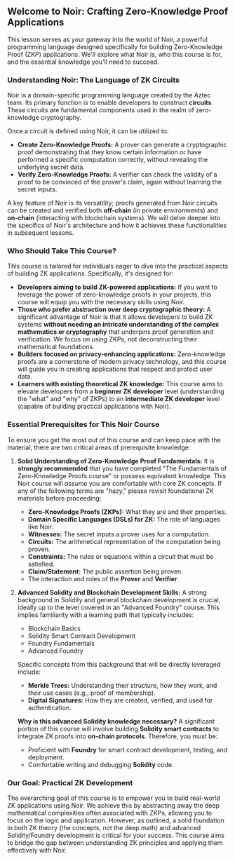 ## Welcome to Noir: Crafting Zero-Knowledge Proof Applications

This lesson serves as your gateway into the world of Noir, a powerful programming language designed specifically for building Zero-Knowledge Proof (ZKP) applications. We'll explore what Noir is, who this course is for, and the essential knowledge you'll need to succeed.

### Understanding Noir: The Language of ZK Circuits

Noir is a domain-specific programming language created by the Aztec team. Its primary function is to enable developers to construct **circuits**. These circuits are fundamental components used in the realm of zero-knowledge cryptography.

Once a circuit is defined using Noir, it can be utilized to:

*   **Create Zero-Knowledge Proofs:** A prover can generate a cryptographic proof demonstrating that they know certain information or have performed a specific computation correctly, without revealing the underlying secret data.
*   **Verify Zero-Knowledge Proofs:** A verifier can check the validity of a proof to be convinced of the prover's claim, again without learning the secret inputs.

A key feature of Noir is its versatility; proofs generated from Noir circuits can be created and verified both **off-chain** (in private environments) and **on-chain** (interacting with blockchain systems). We will delve deeper into the specifics of Noir's architecture and how it achieves these functionalities in subsequent lessons.

### Who Should Take This Course?

This course is tailored for individuals eager to dive into the practical aspects of building ZK applications. Specifically, it's designed for:

*   **Developers aiming to build ZK-powered applications:** If you want to leverage the power of zero-knowledge proofs in your projects, this course will equip you with the necessary skills using Noir.
*   **Those who prefer abstraction over deep cryptographic theory:** A significant advantage of Noir is that it allows developers to build ZK systems **without needing an intricate understanding of the complex mathematics or cryptography** that underpins proof generation and verification. We focus on *using* ZKPs, not deconstructing their mathematical foundations.
*   **Builders focused on privacy-enhancing applications:** Zero-knowledge proofs are a cornerstone of modern privacy technology, and this course will guide you in creating applications that respect and protect user data.
*   **Learners with existing theoretical ZK knowledge:** This course aims to elevate developers from a **beginner ZK developer** level (understanding the "what" and "why" of ZKPs) to an **intermediate ZK developer** level (capable of building practical applications with Noir).

### Essential Prerequisites for This Noir Course

To ensure you get the most out of this course and can keep pace with the material, there are two critical areas of prerequisite knowledge:

1.  **Solid Understanding of Zero-Knowledge Proof Fundamentals:**
    It is **strongly recommended** that you have completed "The Fundamentals of Zero-Knowledge Proofs course" or possess equivalent knowledge. This Noir course will *assume* you are comfortable with core ZK concepts. If any of the following terms are "hazy," please revisit foundational ZK materials before proceeding:
    *   **Zero-Knowledge Proofs (ZKPs):** What they are and their properties.
    *   **Domain Specific Languages (DSLs) for ZK:** The role of languages like Noir.
    *   **Witnesses:** The secret inputs a prover uses for a computation.
    *   **Circuits:** The arithmetical representation of the computation being proven.
    *   **Constraints:** The rules or equations within a circuit that must be satisfied.
    *   **Claim/Statement:** The public assertion being proven.
    *   The interaction and roles of the **Prover** and **Verifier**.

2.  **Advanced Solidity and Blockchain Development Skills:**
    A strong background in Solidity and general blockchain development is crucial, ideally up to the level covered in an "Advanced Foundry" course. This implies familiarity with a learning path that typically includes:
    *   Blockchain Basics
    *   Solidity Smart Contract Development
    *   Foundry Fundamentals
    *   Advanced Foundry

    Specific concepts from this background that will be directly leveraged include:
    *   **Merkle Trees:** Understanding their structure, how they work, and their use cases (e.g., proof of membership).
    *   **Digital Signatures:** How they are created, verified, and used for authentication.

    **Why is this advanced Solidity knowledge necessary?** A significant portion of this course will involve building **Solidity smart contracts** to integrate ZK proofs into **on-chain protocols**. Therefore, you must be:
    *   Proficient with **Foundry** for smart contract development, testing, and deployment.
    *   Comfortable writing and debugging **Solidity** code.

### Our Goal: Practical ZK Development

The overarching goal of this course is to empower you to build real-world ZK applications using Noir. We achieve this by abstracting away the deep mathematical complexities often associated with ZKPs, allowing you to focus on the logic and application. However, as outlined, a solid foundation in both ZK theory (the concepts, not the deep math) and advanced Solidity/Foundry development is critical for your success. This course aims to bridge the gap between understanding ZK principles and applying them effectively with Noir.
